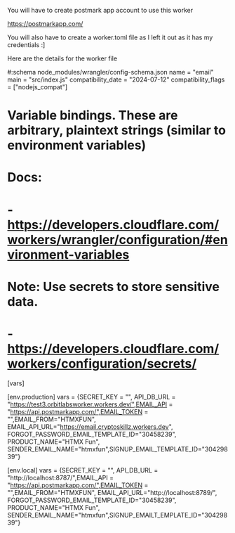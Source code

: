 You will have to create postmark app account to use this worker

https://postmarkapp.com/

You will also have to create a worker.toml file as I left it out as it has my credentials :]

Here are the details for the worker file

#:schema node_modules/wrangler/config-schema.json
name = "email"
main = "src/index.js"
compatibility_date = "2024-07-12"
compatibility_flags = ["nodejs_compat"]

# Variable bindings. These are arbitrary, plaintext strings (similar to environment variables)

# Docs:

# - https://developers.cloudflare.com/workers/wrangler/configuration/#environment-variables

# Note: Use secrets to store sensitive data.

# - https://developers.cloudflare.com/workers/configuration/secrets/

[vars]

[env.production]
vars = {SECRET_KEY = "", API_DB_URL = "https://test3.orbitlabsworker.workers.dev/",EMAIL_API = "https://api.postmarkapp.com/",EMAIL_TOKEN = "",EMAIL_FROM="HTMXFUN", EMAIL_API_URL="https://email.cryptoskillz.workers.dev", FORGOT_PASSWORD_EMAIL_TEMPLATE_ID="30458239", PRODUCT_NAME="HTMX Fun", SENDER_EMAIL_NAME="htmxfun",SIGNUP_EMAIL_TEMPLATE_ID="30429839"}

[env.local]
vars = {SECRET_KEY = "", API_DB_URL = "http://localhost:8787/",EMAIL_API = "https://api.postmarkapp.com/",EMAIL_TOKEN = "",EMAIL_FROM="HTMXFUN", EMAIL_API_URL="http://localhost:8789/", FORGOT_PASSWORD_EMAIL_TEMPLATE_ID="30458239", PRODUCT_NAME="HTMX Fun", SENDER_EMAIL_NAME="htmxfun",SIGNUP_EMAILT_EMPLATE_ID="30429839"}
